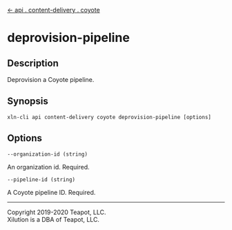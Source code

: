 [<- api . content-delivery . coyote](index.md)

# deprovision-pipeline

## Description

Deprovision a Coyote pipeline.

## Synopsis

```
xln-cli api content-delivery coyote deprovision-pipeline [options]
```

## Options

`--organization-id (string)`

An organization id. Required.

`--pipeline-id (string)`

A Coyote pipeline ID. Required.

---

Copyright 2019-2020 Teapot, LLC.  
Xilution is a DBA of Teapot, LLC.
